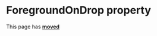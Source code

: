 # ForegroundOnDrop property #

This page has [**moved**](https://lib-docs.delphidabbler.com/DropFiles/5/API/TPJFormDropFiles-ForegroundOnDrop)